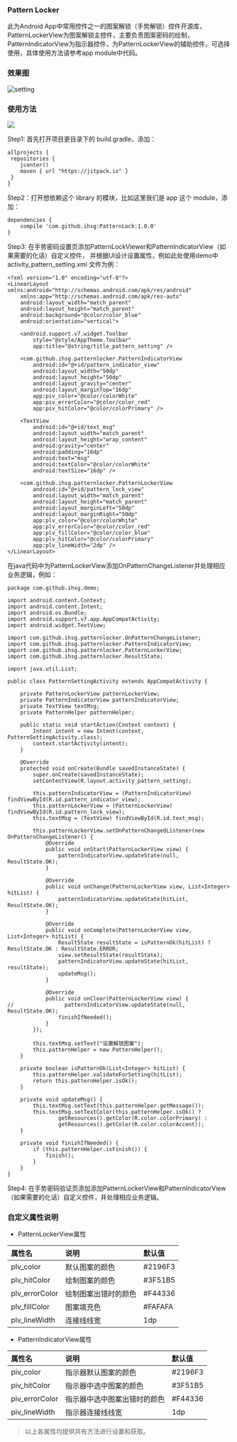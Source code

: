 ###  Pattern Locker

此为Android App中常用控件之一的图案解锁（手势解锁）控件开源库，PatternLockerView为图案解锁主控件，主要负责图案密码的绘制，
PatternIndicatorView为指示器控件，为PatternLockerView的辅助控件，可选择使用，具体使用方法请参考app module中代码。

### 效果图
![setting](./captures/captures.jpg)

### 使用方法
[![](https://jitpack.io/v/ihsg/PatternLocker.svg)](https://jitpack.io/#ihsg/PatternLocker)

Step1: 首先打开项目更目录下的 build.gradle，添加：
````
allprojects {
 repositories {
    jcenter()
    maven { url "https://jitpack.io" }
 }
}
````

Step2：打开想依赖这个 library 的模块，比如这里我们是 app 这个 module，添加：
````
dependencies {
	compile 'com.github.ihsg:PatternLock:1.0.0'
}
````

Step3: 在手势密码设置页添加PatternLockViewer和PatternIndicatorView（如果需要的化话）自定义控件，
并根据UI设计设置属性，例如此处使用demo中activity_pattern_setting.xml 文件为例：
````
<?xml version="1.0" encoding="utf-8"?>
<LinearLayout xmlns:android="http://schemas.android.com/apk/res/android"
    xmlns:app="http://schemas.android.com/apk/res-auto"
    android:layout_width="match_parent"
    android:layout_height="match_parent"
    android:background="@color/color_blue"
    android:orientation="vertical">

    <android.support.v7.widget.Toolbar
        style="@style/AppTheme.Toolbar"
        app:title="@string/title_pattern_setting" />

    <com.github.ihsg.patternlocker.PatternIndicatorView
        android:id="@+id/pattern_indicator_view"
        android:layout_width="50dp"
        android:layout_height="50dp"
        android:layout_gravity="center"
        android:layout_marginTop="16dp"
        app:piv_color="@color/colorWhite"
        app:piv_errorColor="@color/color_red"
        app:piv_hitColor="@color/colorPrimary" />

    <TextView
        android:id="@+id/text_msg"
        android:layout_width="match_parent"
        android:layout_height="wrap_content"
        android:gravity="center"
        android:padding="16dp"
        android:text="msg"
        android:textColor="@color/colorWhite"
        android:textSize="16dp" />

    <com.github.ihsg.patternlocker.PatternLockerView
        android:id="@+id/pattern_lock_view"
        android:layout_width="match_parent"
        android:layout_height="match_parent"
        android:layout_marginLeft="50dp"
        android:layout_marginRight="50dp"
        app:plv_color="@color/colorWhite"
        app:plv_errorColor="@color/color_red"
        app:plv_fillColor="@color/color_blue"
        app:plv_hitColor="@color/colorPrimary"
        app:plv_lineWidth="2dp" />
</LinearLayout>

````
在java代码中为PatternLockerView添加OnPatternChangeListener并处理相应业务逻辑，例如：
````
package com.github.ihsg.demo;

import android.content.Context;
import android.content.Intent;
import android.os.Bundle;
import android.support.v7.app.AppCompatActivity;
import android.widget.TextView;

import com.github.ihsg.patternlocker.OnPatternChangeListener;
import com.github.ihsg.patternlocker.PatternIndicatorView;
import com.github.ihsg.patternlocker.PatternLockerView;
import com.github.ihsg.patternlocker.ResultState;

import java.util.List;

public class PatternSettingActivity extends AppCompatActivity {

    private PatternLockerView patternLockerView;
    private PatternIndicatorView patternIndicatorView;
    private TextView textMsg;
    private PatternHelper patternHelper;

    public static void startAction(Context context) {
        Intent intent = new Intent(context, PatternSettingActivity.class);
        context.startActivity(intent);
    }

    @Override
    protected void onCreate(Bundle savedInstanceState) {
        super.onCreate(savedInstanceState);
        setContentView(R.layout.activity_pattern_setting);

        this.patternIndicatorView = (PatternIndicatorView) findViewById(R.id.pattern_indicator_view);
        this.patternLockerView = (PatternLockerView) findViewById(R.id.pattern_lock_view);
        this.textMsg = (TextView) findViewById(R.id.text_msg);

        this.patternLockerView.setOnPatternChangedListener(new OnPatternChangeListener() {
            @Override
            public void onStart(PatternLockerView view) {
                patternIndicatorView.updateState(null, ResultState.OK);
            }

            @Override
            public void onChange(PatternLockerView view, List<Integer> hitList) {
                patternIndicatorView.updateState(hitList, ResultState.OK);
            }

            @Override
            public void onComplete(PatternLockerView view, List<Integer> hitList) {
                ResultState resultState = isPatternOk(hitList) ? ResultState.OK : ResultState.ERROR;
                view.setResultState(resultState);
                patternIndicatorView.updateState(hitList, resultState);
                updateMsg();
            }

            @Override
            public void onClear(PatternLockerView view) {
//                patternIndicatorView.updateState(null, ResultState.OK);
                finishIfNeeded();
            }
        });

        this.textMsg.setText("设置解锁图案");
        this.patternHelper = new PatternHelper();
    }

    private boolean isPatternOk(List<Integer> hitList) {
        this.patternHelper.validateForSetting(hitList);
        return this.patternHelper.isOk();
    }

    private void updateMsg() {
        this.textMsg.setText(this.patternHelper.getMessage());
        this.textMsg.setTextColor(this.patternHelper.isOk() ?
                getResources().getColor(R.color.colorPrimary) :
                getResources().getColor(R.color.colorAccent));
    }

    private void finishIfNeeded() {
        if (this.patternHelper.isFinish()) {
            finish();
        }
    }
}
````

Step4: 在手势密码验证页添加添加PatternLockerView和PatternIndicatorView（如果需要的化话）自定义控件，并处理相应业务逻辑。

### 自定义属性说明
- PatternLockerView属性

属性名 | 说明 | 默认值
:----------- | :----------- | :-----------
plv_color         | 默认图案的颜色        | #2196F3
plv_hitColor      | 绘制图案的颜色        | #3F51B5
plv_errorColor    | 绘制图案出错时的颜色   | #F44336
plv_fillColor     | 图案填充色           | #FAFAFA
plv_lineWidth     | 连接线线宽           | 1dp

- PatternIndicatorView属性

属性名 | 说明 | 默认值
:----------- | :----------- | :-----------
piv_color         | 指示器默认图案的颜色        | #2196F3
piv_hitColor      | 指示器中选中图案的颜色        | #3F51B5
piv_errorColor    | 指示器中选中图案出错时的颜色   | #F44336
piv_lineWidth     | 指示器连接线线宽             | 1dp

> 以上各属性均提供共有方法进行设置和获取。
